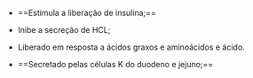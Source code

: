 * ==Estimula a liberação de insulina;==
* Inibe a secreção de HCL;
* Liberado em resposta a ácidos graxos e aminoácidos e ácido. 


* ==Secretado pelas células K do duodeno e jejuno;==